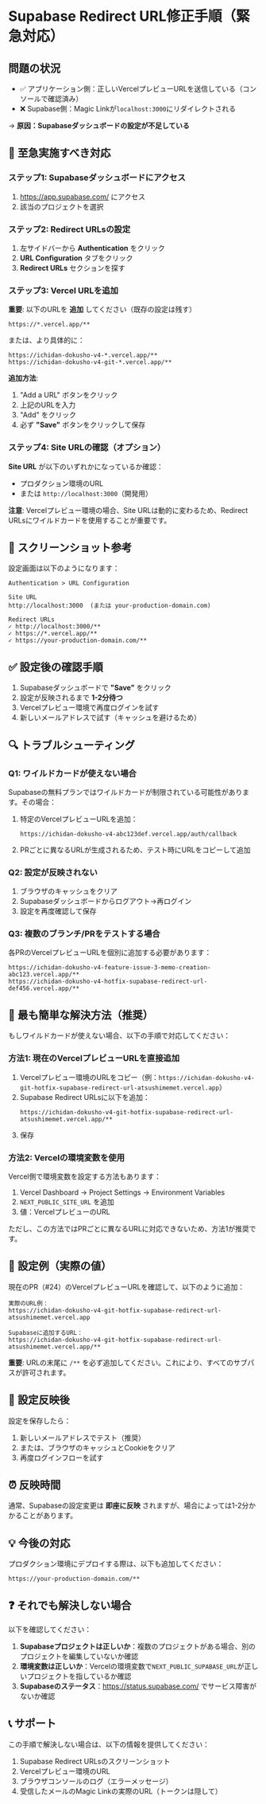 # Supabase Redirect URL修正手順（緊急対応）

## 問題の状況

- ✅ アプリケーション側：正しいVercelプレビューURLを送信している（コンソールで確認済み）
- ❌ Supabase側：Magic Linkが`localhost:3000`にリダイレクトされる

→ **原因：Supabaseダッシュボードの設定が不足している**

## 🚨 至急実施すべき対応

### ステップ1: Supabaseダッシュボードにアクセス

1. https://app.supabase.com/ にアクセス
2. 該当のプロジェクトを選択

### ステップ2: Redirect URLsの設定

1. 左サイドバーから **Authentication** をクリック
2. **URL Configuration** タブをクリック
3. **Redirect URLs** セクションを探す

### ステップ3: Vercel URLを追加

**重要**: 以下のURLを **追加** してください（既存の設定は残す）

```
https://*.vercel.app/**
```

または、より具体的に：

```
https://ichidan-dokusho-v4-*.vercel.app/**
https://ichidan-dokusho-v4-git-*.vercel.app/**
```

**追加方法**:
1. "Add a URL" ボタンをクリック
2. 上記のURLを入力
3. "Add" をクリック
4. 必ず **"Save"** ボタンをクリックして保存

### ステップ4: Site URLの確認（オプション）

**Site URL** が以下のいずれかになっているか確認：
- プロダクション環境のURL
- または `http://localhost:3000`（開発用）

**注意**: Vercelプレビュー環境の場合、Site URLは動的に変わるため、Redirect URLsにワイルドカードを使用することが重要です。

## 📸 スクリーンショット参考

設定画面は以下のようになります：

```
Authentication > URL Configuration

Site URL
http://localhost:3000  (または your-production-domain.com)

Redirect URLs
✓ http://localhost:3000/**
✓ https://*.vercel.app/**
✓ https://your-production-domain.com/**
```

## ✅ 設定後の確認手順

1. Supabaseダッシュボードで **"Save"** をクリック
2. 設定が反映されるまで **1-2分待つ**
3. Vercelプレビュー環境で再度ログインを試す
4. 新しいメールアドレスで試す（キャッシュを避けるため）

## 🔍 トラブルシューティング

### Q1: ワイルドカードが使えない場合

Supabaseの無料プランではワイルドカードが制限されている可能性があります。その場合：

1. 特定のVercelプレビューURLを追加：
   ```
   https://ichidan-dokusho-v4-abc123def.vercel.app/auth/callback
   ```

2. PRごとに異なるURLが生成されるため、テスト時にURLをコピーして追加

### Q2: 設定が反映されない

1. ブラウザのキャッシュをクリア
2. Supabaseダッシュボードからログアウト→再ログイン
3. 設定を再度確認して保存

### Q3: 複数のブランチ/PRをテストする場合

各PRのVercelプレビューURLを個別に追加する必要があります：

```
https://ichidan-dokusho-v4-feature-issue-3-memo-creation-abc123.vercel.app/**
https://ichidan-dokusho-v4-hotfix-supabase-redirect-url-def456.vercel.app/**
```

## 🎯 最も簡単な解決方法（推奨）

もしワイルドカードが使えない場合、以下の手順で対応してください：

### 方法1: 現在のVercelプレビューURLを直接追加

1. Vercelプレビュー環境のURLをコピー（例：`https://ichidan-dokusho-v4-git-hotfix-supabase-redirect-url-atsushimemet.vercel.app`）
2. Supabase Redirect URLsに以下を追加：
   ```
   https://ichidan-dokusho-v4-git-hotfix-supabase-redirect-url-atsushimemet.vercel.app/**
   ```
3. 保存

### 方法2: Vercelの環境変数を使用

Vercel側で環境変数を設定する方法もあります：

1. Vercel Dashboard → Project Settings → Environment Variables
2. `NEXT_PUBLIC_SITE_URL` を追加
3. 値：VercelプレビューのURL

ただし、この方法ではPRごとに異なるURLに対応できないため、方法1が推奨です。

## 📝 設定例（実際の値）

現在のPR（#24）のVercelプレビューURLを確認して、以下のように追加：

```
実際のURL例：
https://ichidan-dokusho-v4-git-hotfix-supabase-redirect-url-atsushimemet.vercel.app

Supabaseに追加するURL：
https://ichidan-dokusho-v4-git-hotfix-supabase-redirect-url-atsushimemet.vercel.app/**
```

**重要**: URLの末尾に `/**` を必ず追加してください。これにより、すべてのサブパスが許可されます。

## 🔄 設定反映後

設定を保存したら：
1. 新しいメールアドレスでテスト（推奨）
2. または、ブラウザのキャッシュとCookieをクリア
3. 再度ログインフローを試す

## ⏰ 反映時間

通常、Supabaseの設定変更は **即座に反映** されますが、場合によっては1-2分かかることがあります。

## 💡 今後の対応

プロダクション環境にデプロイする際は、以下も追加してください：

```
https://your-production-domain.com/**
```

## ❓ それでも解決しない場合

以下を確認してください：

1. **Supabaseプロジェクトは正しいか**：複数のプロジェクトがある場合、別のプロジェクトを編集していないか確認
2. **環境変数は正しいか**：Vercelの環境変数で`NEXT_PUBLIC_SUPABASE_URL`が正しいプロジェクトを指しているか確認
3. **Supabaseのステータス**：https://status.supabase.com/ でサービス障害がないか確認

## 📞 サポート

この手順で解決しない場合は、以下の情報を提供してください：

1. Supabase Redirect URLsのスクリーンショット
2. Vercelプレビュー環境のURL
3. ブラウザコンソールのログ（エラーメッセージ）
4. 受信したメールのMagic Linkの実際のURL（トークンは隠して）

